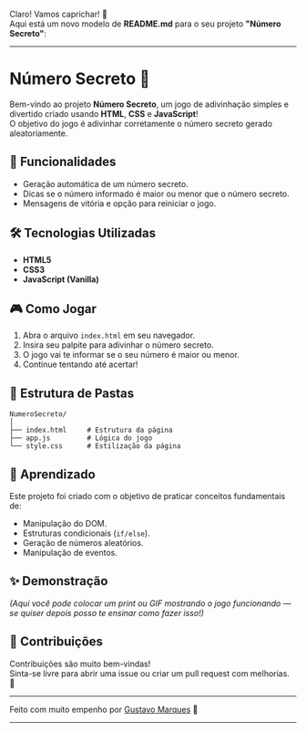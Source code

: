 Claro! Vamos caprichar! 🎯  
Aqui está um novo modelo de **README.md** para o seu projeto **"Número Secreto"**:

---

# Número Secreto 🎯

Bem-vindo ao projeto **Número Secreto**, um jogo de adivinhação simples e divertido criado usando **HTML**, **CSS** e **JavaScript**!  
O objetivo do jogo é adivinhar corretamente o número secreto gerado aleatoriamente.

## 🚀 Funcionalidades

- Geração automática de um número secreto.
- Dicas se o número informado é maior ou menor que o número secreto.
- Mensagens de vitória e opção para reiniciar o jogo.

## 🛠️ Tecnologias Utilizadas

- **HTML5**
- **CSS3**
- **JavaScript (Vanilla)**

## 🎮 Como Jogar

1. Abra o arquivo `index.html` em seu navegador.
2. Insira seu palpite para adivinhar o número secreto.
3. O jogo vai te informar se o seu número é maior ou menor.
4. Continue tentando até acertar!

## 📁 Estrutura de Pastas

```
NumeroSecreto/
│
├── index.html     # Estrutura da página
├── app.js         # Lógica do jogo
└── style.css      # Estilização da página
```

## 🧠 Aprendizado

Este projeto foi criado com o objetivo de praticar conceitos fundamentais de:
- Manipulação do DOM.
- Estruturas condicionais (`if/else`).
- Geração de números aleatórios.
- Manipulação de eventos.

## ✨ Demonstração

*(Aqui você pode colocar um print ou GIF mostrando o jogo funcionando — se quiser depois posso te ensinar como fazer isso!)*

## 📢 Contribuições

Contribuições são muito bem-vindas!  
Sinta-se livre para abrir uma issue ou criar um pull request com melhorias. 🙌

---

Feito com muito empenho por [Gustavo Marques](https://github.com/GustavoMarques22) 💙

---
